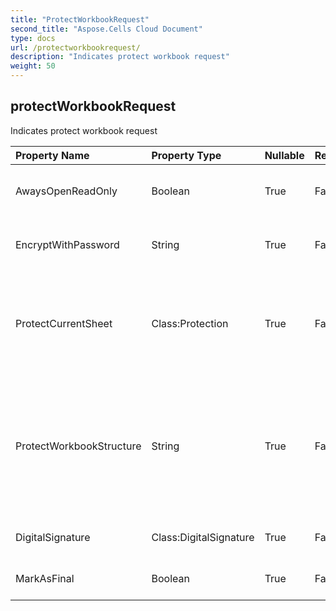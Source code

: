```yaml
---
title: "ProtectWorkbookRequest"
second_title: "Aspose.Cells Cloud Document"
type: docs
url: /protectworkbookrequest/
description: "Indicates protect workbook request"
weight: 50
---
```


## **protectWorkbookRequest**

Indicates protect workbook request 

| Property Name | Property Type | Nullable |  ReadOnly | DefaultValue | Description | 
| :- | :- | :- |:- |  :- | :- |
| AwaysOpenReadOnly | Boolean | True |  False |  | Indicates aways open read-only. |  
| EncryptWithPassword | String | True |  False |  | Indicates encrypt with password. |  
| ProtectCurrentSheet | Class:Protection | True |  False |  | Represents the various types of protection options available for a worksheet.             |  
| ProtectWorkbookStructure | String | True |  False |  | Indicates protect workbook structure. All, Contents, Objects, Scenarios, Structure, Windows, and None. |  
| DigitalSignature | Class:DigitalSignature | True |  False |  | Indicates signature in file. |  
| MarkAsFinal | Boolean | True |  False |  | Indicates mark as final. |  

